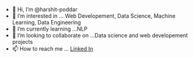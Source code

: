 - 👋 Hi, I’m @harshit-poddar
- 👀 I’m interested in ... Web Developement, Data Science, Machine Learning, Data Engineering
- 🌱 I’m currently learning ...NLP
- 💞️ I’m looking to collaborate on ...Data science and web developement projects
- 📫 How to reach me ... [Linked In](https://www.linkedin.com/in/harshit-kumar-37b53b20a/)

<!---
harshit-poddar/harshit-poddar is a ✨ special ✨ repository because its `README.md` (this file) appears on your GitHub profile.
You can click the Preview link to take a look at your changes.
--->
